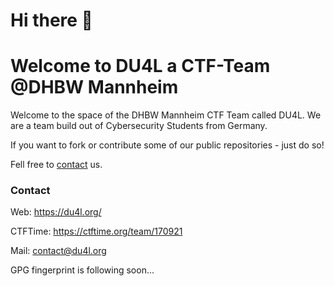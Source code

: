 # Hi there 👋

# Welcome to **DU4L** a CTF-Team @DHBW Mannheim

Welcome to the space of the DHBW Mannheim CTF Team called DU4L. We are a team build out of Cybersecurity Students from Germany.

If you want to fork or contribute some of our public repositories - just do so! 

Fell free to [contact](#contact) us.


### Contact

Web: https://du4l.org/

CTFTime: https://ctftime.org/team/170921

Mail: contact@du4l.org

GPG fingerprint is following soon...

<!--

**Here are some ideas to get you started:**

🙋‍♀️ A short introduction - what is your organization all about?
🌈 Contribution guidelines - how can the community get involved?
👩‍💻 Useful resources - where can the community find your docs? Is there anything else the community should know?
🍿 Fun facts - what does your team eat for breakfast?
🧙 Remember, you can do mighty things with the power of [Markdown](https://docs.github.com/github/writing-on-github/getting-started-with-writing-and-formatting-on-github/basic-writing-and-formatting-syntax)
-->
